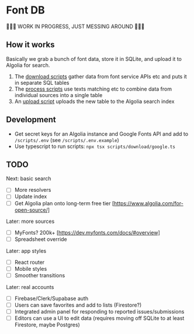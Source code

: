 # Font DB

🚧🚧🚧 WORK IN PROGRESS, JUST MESSING AROUND 🚧🚧🚧

## How it works

Basically we grab a bunch of font data, store it in SQLite, and upload it to Algolia for search.

1. The [download scripts](/scripts/download/) gather data from font service APIs etc and puts it in separate SQL tables
2. The [process scripts](/scripts/process/) use texts matching etc to combine data from individual sources into a single table
3. An [upload script](/scripts/upload/) uploads the new table to the Algolia search index

## Development

- Get secret keys for an Algolia instance and Google Fonts API and add to `/scripts/.env` (see `/scripts/.env.example`)
- Use typescript to run scripts: `npx tsx scripts/download/google.ts`

## TODO

Next: basic search

- [ ] More resolvers
- [ ] Update index
- [ ] Get Algolia plan onto long-term free tier [https://www.algolia.com/for-open-source/]

Later: more sources

- [ ] MyFonts? 200k+ [https://dev.myfonts.com/docs/#overview]
- [ ] Spreadsheet override

Later: app styles

- [ ] React router
- [ ] Mobile styles
- [ ] Smoother transitions

Later: real accounts

- [ ] Firebase/Clerk/Supabase auth
- [ ] Users can save favorites and add to lists (Firestore?)
- [ ] Integrated admin panel for responding to reported issues/submissions
- [ ] Editors can use a UI to edit data (requires moving off SQLite to at least Firestore, maybe Postgres)
